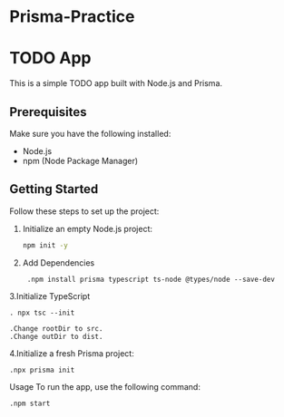 # Prisma-Practice
# TODO App

This is a simple TODO app built with Node.js and Prisma.

## Prerequisites

Make sure you have the following installed:

- Node.js
- npm (Node Package Manager)

## Getting Started

Follow these steps to set up the project:

1. Initialize an empty Node.js project:
   ```bash
   npm init -y

 2. Add Dependencies

         .npm install prisma typescript ts-node @types/node --save-dev
    
 3.Initialize TypeScript
 
    . npx tsc --init
    
    .Change rootDir to src.
    .Change outDir to dist.

4.Initialize a fresh Prisma project:
    
    .npx prisma init

Usage
To run the app, use the following command:

    .npm start


  
